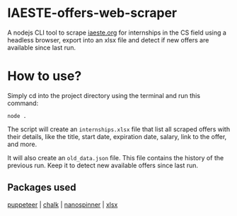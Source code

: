 # IAESTE-offers-web-scraper
A nodejs CLI tool to scrape [iaeste.org](https://iaeste.org) for internships in the CS field using a headless browser, export into an xlsx file and detect if new offers are available since last run.


# How to use?
Simply  cd into the project directory using the terminal and run this command:

    node .
The script will create an `internships.xlsx` file that list all scraped offers with their details, like the title, start date, expiration date, salary, link to the offer, and more.

It will also create an `old_data.json` file. This file contains the history of the previous run. Keep it to detect new available offers since last run.

## Packages used
[puppeteer](https://github.com/puppeteer/puppeteer) | [chalk](https://github.com/chalk/chalk) | [nanospinner](https://github.com/usmanyunusov/nanospinner) | [xlsx](https://github.com/SheetJS/sheetjs)

